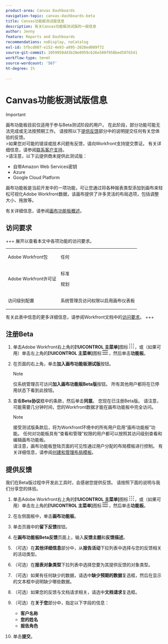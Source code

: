 ```yaml
---
product-area: Canvas Dashboards
navigation-topic: canvas-dashboards-beta
title: Canvas功能板测试版信息
description: 有关Canvas功能板测试版的一般信息
author: Jenny
feature: Reports and Dashboards
recommendations: noDisplay, noCatalog
exl-id: 5fbcd807-e152-4e93-a895-2028ed089f72
source-git-commit: 1059950dd3b20e0959c626e580f958bed5076541
workflow-type: tm+mt
source-wordcount: '567'
ht-degree: 1%

---
```


# Canvas功能板测试版信息

>[!IMPORTANT]
>
>画布功能板目前仅适用于参与Beta测试阶段的用户。 在此阶段，部分功能可能无法完成或无法按预期工作。 请按照以下[提供反馈](#provide-feedback)部分中的说明提交任何有关您体验的反馈。<br>
>&#x200B;>如果您对可能的错误或技术问题有反馈，请向Workfront支持提交票证。 有关详细信息，请参阅[联系客户支持](/help/quicksilver/workfront-basics/tips-tricks-and-troubleshooting/contact-customer-support.md)。<br>
>&#x200B;>请注意，以下云提供商未提供此测试版：
>
>* 自带Amazon Web Services密钥
>* Azure
>* Google Cloud Platform

画布功能板是当前开发中的一项功能，可让您通过将各种报表类型添加到画布来轻松可视化Adobe Workfront数据，该画布提供了许多灵活的布局选项，包括调整大小、拖放等。

有关详细信息，请参阅[画布功能板概述](/help/quicksilver/reports-and-dashboards/canvas-dashboards/canvas-dashboards-overview.md)。

## 访问要求

+++ 展开以查看本文中各项功能的访问要求。 

<table style="table-layout:auto"> 
<col> 
</col> 
<col> 
</col> 
<tbody> 
<tr> 
   <td role="rowheader"><p>Adobe Workfront包</p></td> 
   <td> 
<p>任何 </p> 
   </td> 
<tr> 
 <tr> 
   <td role="rowheader"><p>Adobe Workfront许可证</p></td> 
   <td> 
<p>标准 </p> 
<p>规划</p> 
   </td> 
   </tr> 
  </tr> 
  <tr> 
   <td role="rowheader"><p>访问级别配置</p></td> 
   <td><p>系统管理员访问权限以启用画布仪表板</p>
  </td> 
  </tr>  
</tbody> 
</table>

有关此表中信息的更多详细信息，请参阅Workfront文档中的[访问要求](/help/quicksilver/administration-and-setup/add-users/access-levels-and-object-permissions/access-level-requirements-in-documentation.md)。
+++


## 注册Beta

1. 单击Adobe Workfront右上角的&#x200B;**[!UICONTROL 主菜单]**&#x200B;图标![主菜单](/help/_includes/assets/main-menu-icon.png)，或（如果可用）单击左上角的&#x200B;**[!UICONTROL 主菜单]**&#x200B;图标![主菜单](/help/_includes/assets/main-menu-icon-left-nav.png)，然后单击&#x200B;**功能板**。

1. 在页面的右上角，单击&#x200B;**加入画布功能板测试版**&#x200B;按钮。

   >[!NOTE]
   >
   > 仅系统管理员可访问&#x200B;**加入画布功能板Beta版**&#x200B;按钮。 所有其他用户都将在已停用状态下看到此按钮。

1. 查看&#x200B;**Beta协议**&#x200B;框中的条款，然后单击&#x200B;**同意**。 您现在已注册Beta版。 请注意，可能需要几分钟时间，您的Workfront数据才能在画布功能板中完全访问。

   >[!NOTE]
   >
   >接受测试版条款后，将为Workfront环境中的所有用户启用“画布功能板”功能。 任何对功能板具有“查看和管理”权限的用户都可以按照其访问级别查看和编辑画布功能板。<br>
   >请注意，画布功能板登陆页面的可见性通过用户分配的布局模板进行控制。 有关详细信息，请参阅[创建和管理布局模板](/help/quicksilver/administration-and-setup/customize-workfront/use-layout-templates/create-and-manage-layout-templates.md)。


## 提供反馈

我们在Beta版过程中开发此工具时，会感谢您提供反馈。 请按照下面的说明与我们分享您的体验。

1. 单击Adobe Workfront右上角的&#x200B;**[!UICONTROL 主菜单]**&#x200B;图标![主菜单](/help/_includes/assets/main-menu-icon.png)，或（如果可用）单击左上角的&#x200B;**[!UICONTROL 主菜单]**&#x200B;图标![主菜单](/help/_includes/assets/main-menu-icon-left-nav.png)，然后单击&#x200B;**功能板**。

1. 在左侧面板中，单击&#x200B;**画布功能板**。

1. 单击页眉中的&#x200B;**留下反馈**&#x200B;按钮。

1. 在&#x200B;**画布功能板Beta反馈**&#x200B;页面上，输入&#x200B;**反馈主题**&#x200B;和&#x200B;**反馈描述**。

1. （可选）在&#x200B;**其他详细信息**&#x200B;部分中，从&#x200B;**报告活动**&#x200B;下拉列表中选择与您的反馈相关的活动类型。

1. （可选）在&#x200B;**报表对象类型**&#x200B;下拉列表中选择您要为其提供反馈的对象类型。

1. （可选）如果有任何缺少的数据，请选中&#x200B;**缺少预期的数据**&#x200B;复选框，然后在显示的文本框中说明缺少哪些数据。

1. （可选）如果您的反馈与文档请求相关，请选中&#x200B;**文档请求**&#x200B;复选框。

1. （可选）在&#x200B;**关于您**&#x200B;部分中，指定以下字段的信息：
   * **客户名称**
   * **您的姓名**
   * **报告角色**

1. 单击&#x200B;**提交**。

